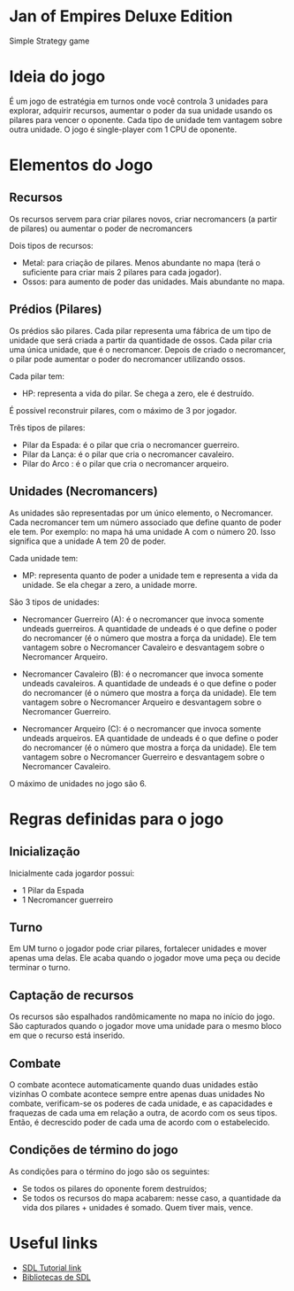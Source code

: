 # Jan of Empires Deluxe Edition
Simple Strategy game

# Ideia do jogo
É um jogo de estratégia em turnos onde você controla 3 unidades para explorar, adquirir recursos, aumentar o poder da sua unidade usando os pilares para vencer o oponente. Cada tipo de unidade tem vantagem sobre outra unidade. O jogo é single-player com 1 CPU de oponente.

# Elementos do Jogo

## Recursos
Os recursos servem para criar pilares novos, criar necromancers (a partir de pilares) ou aumentar o poder de necromancers 

Dois tipos de recursos:
- Metal: para criação de pilares. Menos abundante no mapa (terá o suficiente para criar mais 2 pilares para cada jogador).
- Ossos: para aumento de poder das unidades. Mais abundante no mapa.

## Prédios (Pilares)
Os prédios são pilares. Cada pilar representa uma fábrica de um tipo de unidade que será criada a partir da quantidade de ossos. Cada pilar cria uma única unidade, que é o necromancer. Depois de criado o necromancer, o pilar pode aumentar o poder do necromancer utilizando ossos.

Cada pilar tem:
- HP: representa a vida do pilar. Se chega a zero, ele é destruído.

É possível reconstruir pilares, com o máximo de 3 por jogador.

Três tipos de pilares:
- Pilar da Espada: é o pilar que cria o necromancer guerreiro.
- Pilar da Lança: é o pilar que cria o necromancer cavaleiro.
- Pilar do Arco : é o pilar que cria o necromancer arqueiro.


## Unidades (Necromancers)
As unidades são representadas por um único elemento, o Necromancer. 
Cada necromancer tem um número associado que define quanto de poder ele tem. 
Por exemplo: no mapa há uma unidade A com o número 20. Isso significa que a unidade A tem 20 de poder.

Cada unidade tem: 
- MP: representa quanto de poder a unidade tem e representa a vida da unidade. Se ela chegar a zero, a unidade morre.

São 3 tipos de unidades:

- Necromancer Guerreiro (A): é o necromancer que invoca somente undeads guerreiros. A quantidade de undeads é o que define o poder do necromancer (é o número que mostra a força da unidade). Ele tem vantagem sobre o Necromancer Cavaleiro e desvantagem sobre o Necromancer Arqueiro.

- Necromancer Cavaleiro (B): é o necromancer que invoca somente undeads cavaleiros. A quantidade de undeads é o que define o poder do necromancer (é o número que mostra a força da unidade). Ele tem vantagem sobre o Necromancer Arqueiro e desvantagem sobre o Necromancer Guerreiro.

- Necromancer Arqueiro (C): é o necromancer que invoca somente undeads arqueiros. EA quantidade de undeads é o que define o poder do necromancer (é o número que mostra a força da unidade). Ele tem vantagem sobre o Necromancer Guerreiro e desvantagem sobre o Necromancer Cavaleiro.

O máximo de unidades no jogo são 6.

# Regras definidas para o jogo

## Inicialização
Inicialmente cada jogardor possui:
- 1 Pilar da Espada
- 1 Necromancer guerreiro

## Turno
Em UM turno o jogador pode criar pilares, fortalecer unidades e mover apenas uma delas. Ele acaba quando o jogador move uma peça ou decide terminar o turno.

## Captação de recursos
Os recursos são espalhados randômicamente no mapa no início do jogo.
São capturados quando o jogador move uma unidade para o mesmo bloco em que o recurso está inserido.

## Combate
O combate acontece automaticamente quando duas unidades estão vizinhas
O combate acontece sempre entre apenas duas unidades
No combate, verificam-se os poderes de cada unidade, e as capacidades e fraquezas de cada uma em relação a outra, de acordo com os seus tipos. Então, é decrescido poder de cada uma de acordo com o estabelecido.

## Condições de término do jogo
As condições para o término do jogo são os seguintes:
- Se todos os pilares do oponente forem destruídos;
- Se todos os recursos do mapa acabarem: nesse caso, a quantidade da vida dos pilares + unidades é somado. Quem tiver mais, vence.

# Useful links
+ [SDL Tutorial link](http://lazyfoo.net/tutorials/SDL/)
+ [Bibliotecas de SDL](https://www.libsdl.org/release/SDL-1.2.15/docs/html/)



